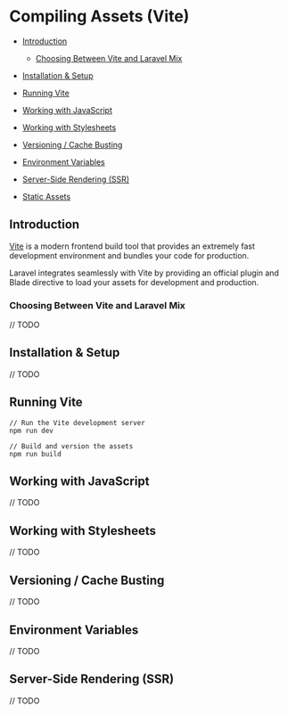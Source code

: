 # Compiling Assets (Vite)

- [Introduction](#introduction)
  - [Choosing Between Vite and Laravel Mix](#vite-or-mix)
- [Installation & Setup](#installation)
- [Running Vite](#running-vite)
- [Working with JavaScript](#working-with-scripts)
- [Working with Stylesheets](#working-with-stylesheets)
- [Versioning / Cache Busting](#versioning-and-cache-busting)
- [Environment Variables](#environment-variables)
- [Server-Side Rendering (SSR)](#ssr)


- [Static Assets](#static-assets)


<a name="introduction"></a>
## Introduction

[Vite](https://vitejs.dev) is a modern frontend build tool that provides an extremely fast development environment and bundles your code for production.

Laravel integrates seamlessly with Vite by providing an official plugin and Blade directive to load your assets for development and production.

<a name="vite-or-mix"></a>
### Choosing Between Vite and Laravel Mix

// TODO

<a name="installation"></a>
## Installation & Setup

// TODO

<a name="running-vite"></a>
## Running Vite

```shell
// Run the Vite development server
npm run dev

// Build and version the assets
npm run build
```

<a name="working-with-scripts"></a>
## Working with JavaScript

// TODO

<a name="working-with-stylesheets"></a>
## Working with Stylesheets

// TODO

<a name="versioning-and-cache-busting"></a>
## Versioning / Cache Busting

// TODO

<a name="environment-variables"></a>
## Environment Variables

// TODO

<a name="ssr"></a>
## Server-Side Rendering (SSR)

// TODO

